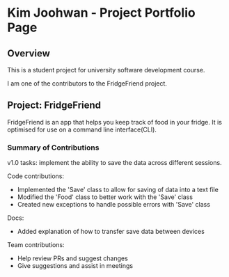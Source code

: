 # Kim Joohwan - Project Portfolio Page

## Overview
This is a student project for university software development course.

I am one of the contributors to the FridgeFriend project.

## Project: FridgeFriend

FridgeFriend is an app that helps you keep track of food in your fridge. It is optimised for use on a command line interface(CLI).
### Summary of Contributions

v1.0 tasks: implement the ability to save the data across different sessions.

Code contributions:
- Implemented the 'Save' class to allow for saving of data into a text file
- Modified the 'Food' class to better work with the 'Save' class
- Created new exceptions to handle possible errors with 'Save' class

Docs:
- Added explanation of how to transfer save data between devices

Team contributions:
- Help review PRs and suggest changes
- Give suggestions and assist in meetings
